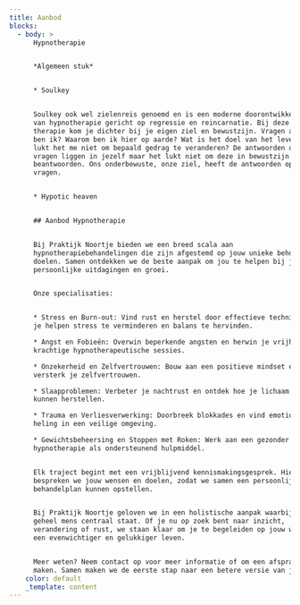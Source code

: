 ```yaml
---
title: Aanbod
blocks:
  - body: >
      Hypnotherapie


      *Algemeen stuk*


      * Soulkey


      Soulkey ook wel zielenreis genoemd en is een moderne doorontwikkelde vorm
      van hypnotherapie gericht op regressie en reincarnatie. Bij deze vorm van
      therapie kom je dichter bij je eigen ziel en bewustzijn. Vragen als; Wie
      ben ik? Waarom ben ik hier op aarde? Wat is het doel van het leven? Waarom
      lukt het me niet om bepaald gedrag te veranderen? De antwoorden op deze
      vragen liggen in jezelf maar het lukt niet om deze in bewustzijn te
      beantwoorden. Ons onderbewuste, onze ziel, heeft de antwoorden op deze
      vragen. 


      * Hypotic heaven


      ## Aanbod Hypnotherapie


      Bij Praktijk Noortje bieden we een breed scala aan
      hypnotherapiebehandelingen die zijn afgestemd op jouw unieke behoeften en
      doelen. Samen ontdekken we de beste aanpak om jou te helpen bij jouw
      persoonlijke uitdagingen en groei.


      Onze specialisaties:


      * Stress en Burn-out: Vind rust en herstel door effectieve technieken die
      je helpen stress te verminderen en balans te hervinden.

      * Angst en Fobieën: Overwin beperkende angsten en herwin je vrijheid met
      krachtige hypnotherapeutische sessies.

      * Onzekerheid en Zelfvertrouwen: Bouw aan een positieve mindset en
      versterk je zelfvertrouwen.

      * Slaapproblemen: Verbeter je nachtrust en ontdek hoe je lichaam en geest
      kunnen herstellen.

      * Trauma en Verliesverwerking: Doorbreek blokkades en vind emotionele
      heling in een veilige omgeving.

      * Gewichtsbeheersing en Stoppen met Roken: Werk aan een gezonder leven met
      hypnotherapie als ondersteunend hulpmiddel.


      Elk traject begint met een vrijblijvend kennismakingsgesprek. Hierin
      bespreken we jouw wensen en doelen, zodat we samen een persoonlijk
      behandelplan kunnen opstellen.


      Bij Praktijk Noortje geloven we in een holistische aanpak waarbij jij als
      geheel mens centraal staat. Of je nu op zoek bent naar inzicht,
      verandering of rust, we staan klaar om je te begeleiden op jouw weg naar
      een evenwichtiger en gelukkiger leven.


      Meer weten? Neem contact op voor meer informatie of om een afspraak te
      maken. Samen maken we de eerste stap naar een betere versie van jezelf!
    color: default
    _template: content
---
```


